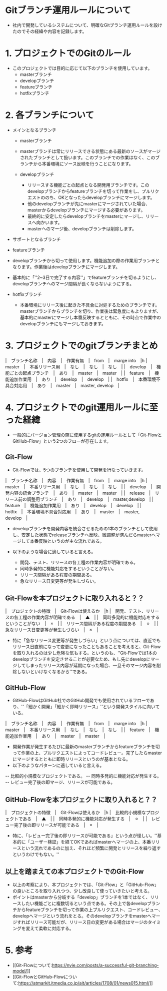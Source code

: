 # Gitブランチ運用ルールについて

- 社内で開発しているシステムについて、明確なGitブランチ運用ルールを設けたのでその経緯や内容を記録します。

# 1. プロジェクトでのGitのルール

- このプロジェクトでは目的に応じて以下のブランチを使用しています。
  - masterブランチ
  - developブランチ
  - featureブランチ
  - hotfixブランチ

# 2. 各ブランチについて

- メインとなるブランチ
  -  masterブランチ
    - masterブランチは常にリリースできる状態にある最新のソースがマージされたブランチとして扱います。このブランチでの作業はなく、このブランチから本番環境にソース反映を行うことになります。

  - developブランチ
    - リリースする機能ごとの起点となる開発用ブランチです。このdevelopブランチからfeatureブランチを切って作業をし、プルリクエストののち、OKとなったらdevelopブランチにマージします。
    - 他のdevelopブランチが先にmasterにマージされていた場合、masterからdevelopブランチにマージする必要があります。
    - 最終的に安定したらdevelopブランチをmasterにマージし、リリースへ向かいます。
    - masterへのマージ後、developブランチは削除します。

- サポートとなるブランチ
 - featureブランチ
  - developブランチから切って使用します。機能追加の際の作業用ブランチとなります。作業後はdevelopブランチにマージします。
  - 基本的に「''2~3日で完了する内容''」でfeatureブランチを切るようにし、developブランチへのマージ間隔が長くならないようにする。

 - hotfixブランチ
    - 本番環境にリリース後に起きた不具合に対処するためのブランチです。masterブランチからブランチを切り、作業後は緊急度にもよりますが、基本的にmasterにマージし本番反映するとともに、その時点で作業中のdevelopブランチにもマージしておきます。

# 3. プロジェクトでのgitブランチまとめ

|　ブランチ名称　|　内容　|　作業有無　|　from　|　marge into　|h
|　master　|　本番リリース用　|　なし　|　なし　|　なし　|
|　develop　|　機能ごとの起点ブランチ　|　あり　|　master　|　master　|
|　feature　|　機能追加作業用　|　あり　|　develop　|　develop　|
|　hotfix　|　本番環境不具合対応用　|　あり　|　master　|　master, develop　|

# 4. プロジェクトでのgit運用ルールに至った経緯

- 一般的にバージョン管理の際に使用するgitの運用ルールとして「Git-FlowとGitHub-Flow」という2つのフローが存在します。

## Git-Flow

- Git-Flowでは、5つのブランチを使用して開発を行なっていきます。

|　ブランチ名称　|　内容　|　作業有無　|　from　|　marge into　|h
|　master　|　本番リリース用　|　なし　|　なし　|　なし　|
|　develop　|　開発内容の統合ブランチ　|　あり　|　master　|　master　|
|　release　|　リリース前の調整用ブランチ　|　あり　|　develop　|　master,develop　|
|　feature　|　機能追加作業用　|　あり　|　develop　|　develop　|
|　hotfix　|　本番環境不具合対応用　|　あり　|　master　|　master, develop　|

- developブランチを開発内容を統合させるための1本のブランチとして使用し、安定した状態でreleaseブランチへ反映、微調整が済んだらmasterへマージして本番反映というのが主な流れである。

- 以下のような場合に適していると言える。
  - 開発、テスト、リリースの各工程の作業内容が明確である。
  - 同時多発的に機能対応をするということがない。
  - リリース間隔がある程度の期間ある。
  - 急なリリース日変更等が発生しづらい。

## Git-Flowを本プロジェクトに取り入れると？？

|　プロジェクトの特徴　|　Git-Flowは使えるか　|h
|　開発、テスト、リリースの各工程の作業内容が明確である　|　▲　|
|　同時多発的に機能対応をするということがない　|　×　|
|　リリース間隔がある程度の期間ある　|　⚪︎　|
|　急なリリース日変更等が発生しづらい　|　×　|

- 特に「急なリリース変更等が発生しづらい」という点については、直近でもリリース日直前になって変更になったこともあることを考えると、Git-Flowを取り入れるのは少し危険な気もする。というのも、''Git-Flowでは1本のdevelopブランチを安定させることが必要なため、もし先にdevelopにマージしてしまったリリース内容が延期になった場合、一旦そのマージ内容を削除しないといけなくなるから''である。

## GitHub-Flow

- GitHub-FlowはGitHub社でのGitHub開発でも使用されているフローであり、''「細かく開発」「細かく即時リリース」''という開発スタイルに向いている。

|　ブランチ名称　|　内容　|　作業有無　|　from　|　marge into　|h
|　master　|　本番リリース用　|　なし　|　なし　|　なし　|
|　feature　|　機能追加作業用　|　あり　|　master　|　master　|

- 開発作業が発生するたびに最新のmasterブランチからfeatureブランチを切って作業の上、プルリクエストによってコードレビュー。完了したらmasterにマージするとともに即時リリースというのが基本となる。
- 以下のようなパターンに適していると言える。

-- 比較的小規模なプロジェクトである。
-- 同時多発的に機能対応が発生する。
-- レビュー完了後の即マージ、リリースが可能である。

## GitHub-Flowを本プロジェクトに取り入れると？？
|　プロジェクトの特徴　|　Git-Flowは使えるか　|h
|　比較的小規模なプロジェクトである　|　▲　|
|　同時多発的に機能対応が発生する　|　⚪︎　|
|　レビュー完了後の即リリースが可能である　|　×　|

- 特に、「レビュー完了後の即リリースが可能である」という点が怪しい。''基本的に「ユーザー検証」を経てOKであればmasterへマージの上、本番リリースという流れであるのに加え、それほど頻繁に開発とリリースを繰り返すというわけでもない。''

## 以上を踏まえての本プロジェクトでのGit-Flow

- 以上の考察により、本プロジェクトでは、「Git-Flow」と「GitHub-Flow」の良いところを取り入れつつ、少し改良して使っていきたいと考える。
- ポイントはmasterから分岐する「develop」ブランチを1本ではなく、リリースしたい機能ごとに複数切るという点である。その上で各developブランチからfeatureブランチを切って作業の上プルリクエスト、コードレビュー、developへマージという流れをとる。そのdevelopブランチをmasterへマージすればリリース可能だが、リリース日の変更がある場合はマージのタイミングを変えて柔軟に対応する。

# 5. 参考

- [[Git-Flowについて:https://nvie.com/posts/a-successful-git-branching-model/]]
- [[Git-FlowとGitHub-Flowについて:https://atmarkit.itmedia.co.jp/ait/articles/1708/01/news015.html/]]
